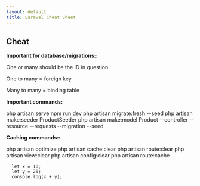 ```yaml
---
layout: default
title: Laravel Cheat Sheet
---
```


<h2>Cheat</h2>
<b>Important for database/migrations::</b>
<p>One or many should be the ID in question.</p>
<p>One to many = foreign key</p>
<p>Many to many = binding table</p>

<b>Important commands:</b>
<div class="codesnippet">
php artisan serve
npm run dev
php artisan migrate:fresh --seed
php artisan make:seeder ProductSeeder
php artisan make:model Product --controller --resource --requests --migration --seed
</div>

<b>Caching commands::</b>
<div class="codesnippet">
php artisan optimize
php artisan cache:clear
php artisan route:clear
php artisan view:clear
php artisan config:clear
php artisan route:cache
</div>

<pre class="codesnippet">
<code>  let x = 10;
  let y = 20;
  console.log(x + y);</code></pre>


<!-- <button href="/views/laravel/quick_start">Back</button>-->
<!-- <button href="/views/laravel/quick_start">Next</button> -->
